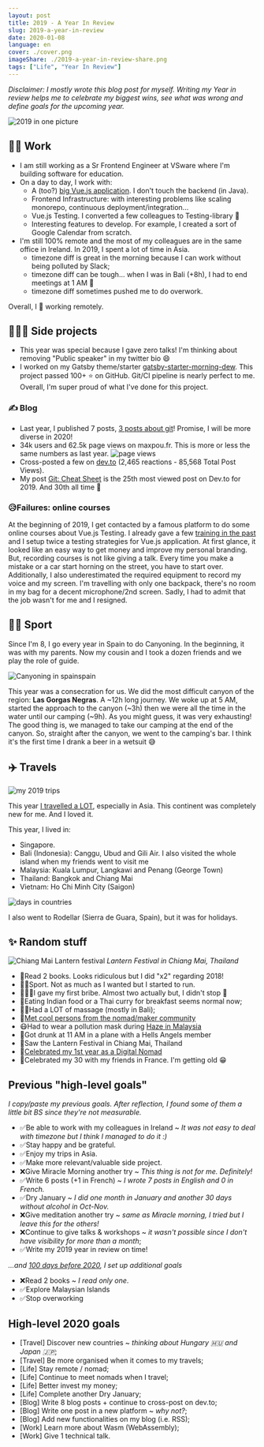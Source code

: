 ```yaml
---
layout: post
title: 2019 - A Year In Review
slug: 2019-a-year-in-review
date: 2020-01-08
language: en
cover: ./cover.png
imageShare: ./2019-a-year-in-review-share.png
tags: ["Life", "Year In Review"]
---
```


*Disclaimer: I mostly wrote this blog post for myself. Writing my Year in review helps me to celebrate my biggest wins, see what was wrong and define goals for the upcoming year.*

![2019 in one picture](./collage-2019.jpg)


## 👨‍💻 Work

* I am still working as a Sr Frontend Engineer at VSware where I'm building software for education. 
* On a day to day, I work with:
  * A (too?) [big Vue.js application](https://www.maxpou.fr/3-tips-scaling-vue-application). I don't touch the backend (in Java).
  * Frontend Infrastructure: with interesting problems like scaling monorepo, continuous deployment/integration...
  * Vue.js Testing. I converted a few colleagues to Testing-library 🎉
  * Interesting features to develop. For example, I created a sort of Google Calendar from scratch.
* I'm still 100% remote and the most of my colleagues are in the same office in Ireland. In 2019, I spent a lot of time in Asia.
  * timezone diff is great in the morning because I can work without being polluted by Slack;
  * timezone diff can be tough... when I was in Bali (+8h), I had to end meetings at 1 AM 😬
  * timezone diff sometimes pushed me to do overwork.

Overall, I 💙 working remotely.


## 👨🏼‍🔬 Side projects

* This year was special because I gave zero talks! I'm thinking about removing "Public speaker" in my twitter bio 😄
* I worked on my Gatsby theme/starter [gatsby-starter-morning-dew](https://github.com/maxpou/gatsby-starter-morning-dew). This project passed 100+ ⭐️ on GitHub. Git/CI pipeline is nearly perfect to me. Overall, I'm super proud of what I've done for this project.


### ✍️ Blog

* Last year, I published 7 posts, [3 posts about git](https://www.maxpou.fr/tags/Git)! Promise, I will be more diverse in 2020!
* 34k users and 62.5k page views on maxpou.fr. This is more or less the same numbers as last year.
![page views](./maxpoufr-stats.png)
* Cross-posted a few on [dev.to](https://dev.to/maxpou) (2,465 reactions - 85,568 Total Post Views).
* My post [Git: Cheat Sheet](https://dev.to/maxpou/git-cheat-sheet-advanced-3a17) is the 25th most viewed post on Dev.to for 2019. And 30th all time 🤩


### 😥Failures: online courses

At the beginning of 2019, I get contacted by a famous platform to do some online courses about Vue.js Testing. I already gave a few [training in the past](http://localhost:8000/speaking#trainings--workshop) and I setup twice a testing strategies for Vue.js application. At first glance, it looked like an easy way to get money and improve my personal branding. But, recording courses is not like giving a talk. Every time you make a mistake or a car start horning on the street, you have to start over. Additionally, I also underestimated the required equipment to record my voice and my screen. I'm travelling with only one backpack, there's no room in my bag for a decent microphone/2nd screen. 
Sadly, I had to admit that the job wasn't for me and I resigned.


## 🧗‍♂️ Sport

Since I'm 8, I go every year in Spain to do Canyoning. In the beginning, it was with my parents. Now my cousin and I took a dozen friends and we play the role of guide.

![Canyoning in spainspain](./spain.jpg)

This year was a consecration for us. We did the most difficult canyon of the region: **Las Gorgas Negras**. A ~12h long journey. We woke up at 5 AM, started the approach to the canyon (~3h) then we were all the time in the water until our camping (~9h). As you might guess, it was very exhausting!  
The good thing is, we managed to take our camping at the end of the canyon. So, straight after the canyon, we went to the camping's bar. I think it's the first time I drank a beer in a wetsuit 😅


## ✈️ Travels

![my 2019 trips](./map.png)

This year [I travelled a LOT](https://nomadlist.com/@maxpou), especially in Asia. This continent was completely new for me. And I loved it.

This year, I lived in:
* Singapore.
* Bali (Indonesia): Canggu, Ubud and Gili Air. I also visited the whole island when my friends went to visit me
* Malaysia: Kuala Lumpur, Langkawi and Penang (George Town)
* Thailand: Bangkok and Chiang Mai
* Vietnam: Ho Chi Minh City (Saigon)

![days in countries](./days-in-countries.png)

I also went to Rodellar (Sierra de Guara, Spain), but it was for holidays.

## ✨ Random stuff

![Chiang Mai Lantern festival](./lantern.jpg)
*Lantern Festival in Chiang Mai, Thailand*

* 📖Read 2 books. Looks ridiculous but I did "x2" regarding 2018!
* 🏃‍♂️Sport. Not as much as I wanted but I started to run.
* 👮🏻‍♂️I gave my first bribe. Almost two actually but, I didn't stop 🙊
* 🍲Eating Indian food or a Thai curry for breakfast seems normal now;
* 💆‍♂️Had a LOT of massage (mostly in Bali);
* 🤝[Met cool persons from the nomad/maker community](https://twitter.com/dinkydani21/status/1192819477584461828)
* 😷Had to wear a pollution mask during [Haze in Malaysia](https://twitter.com/_maxpou/status/1172381208321282049)
* 🍻Got drunk at 11 AM in a plane with a Hells Angels member
* 🏮Saw the Lantern Festival in Chiang Mai, Thailand
* 🎂[Celebrated my 1st year as a Digital Nomad](https://twitter.com/_maxpou/status/1178963882930343937)
* 🎂Celebrated my 30 with my friends in France. I'm getting old 😁


## Previous "high-level goals"

*I copy/paste my previous goals. After reflection, I found some of them a little bit BS since they're not measurable.*

* ✅Be able to work with my colleagues in Ireland ~ *It was not easy to deal with timezone but I think I managed to do it :)*
* ✅Stay happy and be grateful.
* ✅Enjoy my trips in Asia.
* ✅Make more relevant/valuable side project.
* ❌Give Miracle Morning another try ~ *This thing is not for me. Definitely!*
* ✅Write 6 posts (+1 in French) ~ *I wrote 7 posts in English and 0 in French.*
* ✅Dry January ~ *I did one month in January and another 30 days without alcohol in Oct-Nov.*
* ❌Give meditation another try ~ *same as Miracle morning, I tried but I leave this for the others!*
* ❌Continue to give talks & workshops ~ *it wasn't possible since I don't have visibility for more than a month*;
* ✅Write my 2019 year in review on time!

*...and [100 days before 2020](https://twitter.com/_maxpou/status/1176158709933674497), I set up additional goals*

* ❌Read 2 books ~ *I read only one*.
* ✅Explore Malaysian Islands
* ✅Stop overworking

## High-level 2020 goals

* [Travel] Discover new countries ~ *thinking about Hungary 🇭🇺 and Japan 🇯🇵*;
* [Travel] Be more organised when it comes to my travels;
* [Life] Stay remote / nomad;
* [Life] Continue to meet nomads when I travel;
* [Life] Better invest my money;
* [Life] Complete another Dry January;
* [Blog] Write 8 blog posts + continue to cross-post on dev.to;
* [Blog] Write one post in a new platform ~ *why not?*;
* [Blog] Add new functionalities on my blog (i.e. RSS);
* [Work] Learn more about Wasm (WebAssembly);
* [Work] Give 1 technical talk.
